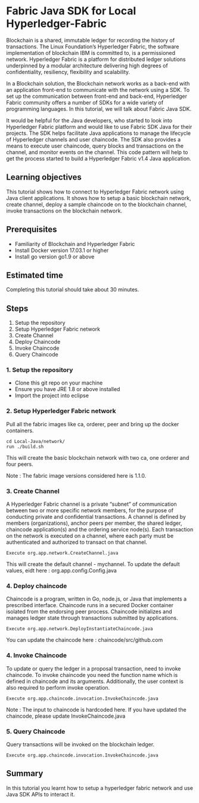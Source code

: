 # Fabric Java SDK for Local Hyperledger-Fabric

Blockchain is a shared, immutable ledger for recording the history of transactions. The Linux Foundation’s Hyperledger Fabric, the software implementation of blockchain IBM is committed to, is a permissioned network. Hyperledger Fabric is a platform for distributed ledger solutions underpinned by a modular architecture delivering high degrees of confidentiality, resiliency, flexibility and scalability.

In a Blockchain solution, the Blockchain network works as a back-end with an application front-end to communicate with the network using a SDK. To set up the communication between front-end and back-end, Hyperledger Fabric community offers a number of SDKs for a wide variety of programming languages. In this tutorial, we will talk about Fabric Java SDK.

It would be helpful for the Java developers, who started to look into Hyperledger Fabric platform and would like to use Fabric SDK Java for their projects. The SDK helps facilitate Java applications to manage the lifecycle of Hyperledger channels and user chaincode. The SDK also provides a means to execute user chaincode, query blocks and transactions on the channel, and monitor events on the channel. This code pattern will help to get the process started to build a Hyperledger Fabric v1.4 Java application.


## Learning objectives

This tutorial shows how to connect to Hyperledger Fabric network using Java client applications. It shows how to setup a basic blockchain network, create channel, deploy a sample chaincode on to the blockchain channel, invoke transactions on the blockchain network.


## Prerequisites

- Familiarity of Blockchain and Hyperledger Fabric
- Install Docker version 17.03.1 or higher
- Install go version go1.9 or above

## Estimated time

Completing this tutorial should take about 30 minutes.

## Steps
1. Setup the repository
2. Setup Hyperledger Fabric network
3. Create Channel
4. Deploy Chaincode
5. Invoke Chaincode
6. Query Chaincode


### 1. Setup the repository
  - Clone this git repo on your machine
  - Ensure you have JRE 1.8 or above installed
  - Import the project into eclipse

### 2. Setup Hyperledger Fabric network

  Pull all the fabric images like ca, orderer, peer and bring up the docker containers.

  ```
  cd Local-Java/network/
  run ./build.sh
  ```

  This will create the basic blockchain network with two ca, one orderer and four peers.

  Note : The fabric image versions considered here is 1.1.0.

### 3. Create Channel

  A Hyperledger Fabric channel is a private “subnet” of communication between two or more specific network members, for the purpose of conducting private and confidential transactions. A channel is defined by members (organizations), anchor peers per member, the shared ledger, chaincode application(s) and the ordering service node(s). Each transaction on the network is executed on a channel, where each party must be authenticated and authorized to transact on that channel.

  ```
  Execute org.app.network.CreateChannel.java
  ```

  This will create the default channel - mychannel. To update the default values, eidt here : org.app.config.Config.java


### 4. Deploy chaincode
  Chaincode is a program, written in Go, node.js, or Java that implements a prescribed interface. Chaincode runs in a secured Docker container isolated from the endorsing peer process. Chaincode initializes and manages ledger state through transactions submitted by applications.

  ```
  Execute org.app.network.DeployInstantiateChaincode.java
  ```

  You can update the chaincode here : chaincode/src/github.com


### 4. Invoke Chaincode

  To update or query the ledger in a proposal transaction, need to invoke chaincode. To invoke chaincode you need the function name which is defined in chaincode and its arguments. Additionally, the user context is also required to perform invoke operation.


  ```
  Execute org.app.chaincode.invocation.InvokeChaincode.java
  ```

  Note : The input to chaincode is hardcoded here. If you have updated the chaincode, please update  InvokeChaincode.java


### 5. Query Chaincode

  Query transactions will be invoked on the blockchain ledger.

  ```
  Execute org.app.chaincode.invocation.InvokeChaincode.java
  ```

## Summary

In this tutorial you learnt how to setup a hyperledger fabric network and use Java SDK APIs to interact it.
